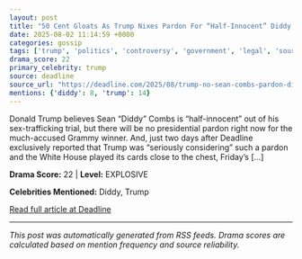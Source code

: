 ```yaml
---
layout: post
title: "50 Cent Gloats As Trump Nixes Pardon For “Half-Innocent” Diddy, For Now"
date: 2025-08-02 11:14:59 +0000
categories: gossip
tags: ['trump', 'politics', 'controversy', 'government', 'legal', 'source-deadline', 'drama-explosive']
drama_score: 22
primary_celebrity: trump
source: deadline
source_url: "https://deadline.com/2025/08/trump-no-sean-combs-pardon-diddy-50-cent-1236477155/"
mentions: {'diddy': 8, 'trump': 14}
---
```


Donald Trump believes Sean &#8220;Diddy&#8221; Combs is &#8220;half-innocent&#8221; out of his sex-trafficking trial, but there will be no presidential pardon right now for the much-accused Grammy winner. And, just two days after Deadline exclusively reported that Trump was &#8220;seriously considering&#8221; such a pardon and the White House played its cards close to the chest, Friday&#8217;s [&#8230;]

**Drama Score:** 22 | **Level:** EXPLOSIVE

**Celebrities Mentioned:** Diddy, Trump

[Read full article at Deadline](https://deadline.com/2025/08/trump-no-sean-combs-pardon-diddy-50-cent-1236477155/)

---
*This post was automatically generated from RSS feeds. Drama scores are calculated based on mention frequency and source reliability.*
